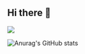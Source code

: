 ## Hi there 👋

<a href="(https://blog.naver.com/PostList.naver?blogId=muonnon)" target="_blank"><img src="https://img.shields.io/badge/BLOG-000000?style=flat-square&logo=notion&logoColor=FFFFFF"/></a>

![Anurag's GitHub stats](https://github-readme-stats.vercel.app/api?username=muonnon&show_icons=true&theme=shadow_red)
